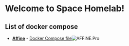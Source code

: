 # Welcome to Space Homelab!
## List of docker compose

 - **[Affine](https://affine.pro/)** - [Docker Compose file](https://github.com/mamaspacetlau/homelab/tree/main/affine)![AFFiNE.Pro](https://camo.githubusercontent.com/b51dc4d64274eb02436b7087639b34eb6708d07128a010a8d7bf0a6e633fbd95/68747470733a2f2f63646e2e616666696e652e70726f2f4769746875625f6865726f5f696d616765312e706e67)